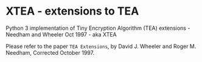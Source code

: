 # XTEA - extensions to TEA
Python 3 implementation of Tiny Encryption Algorithm (TEA) extensions - Needham and Wheeler Oct 1997 - aka XTEA

Please refer to the paper `TEA Extensions`, by David J. Wheeler and Roger M. Needham, Corrected October 1997.
